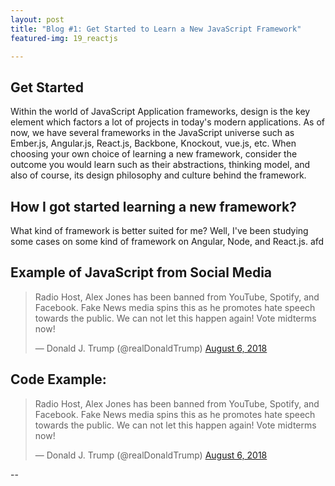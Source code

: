 ```yaml
---
layout: post
title: "Blog #1: Get Started to Learn a New JavaScript Framework"
featured-img: 19_reactjs

---
```

## Get Started

Within the world of JavaScript Application frameworks, design is the key element which factors a lot of projects in today's modern applications. As of now, we have several
frameworks in the JavaScript universe such as Ember.js, Angular.js, React.js, Backbone, Knockout, vue.js, etc. When choosing your own choice of learning a new framework, consider the outcome you would learn such as their abstractions, thinking model, and also of course, its design philosophy and culture behind the framework.  


## How I got started learning a new framework?
What kind of framework is better suited for me? Well, I've been studying some cases on some kind of framework on Angular, Node, and React.js. afd




## Example of JavaScript from Social Media


<blockquote class="twitter-tweet" data-lang="en"><p lang="en" dir="ltr">Radio Host, Alex Jones has been banned from YouTube, Spotify, and Facebook. Fake News media spins this as he promotes hate speech towards the public. We can not let this happen again! Vote midterms now!</p>&mdash; Donald J. Trump (@realDonaldTrump) <a href="https://twitter.com/realDonaldTrump/status/1026587142989008897?ref_src=twsrc%5Etfw">August 6, 2018</a></blockquote>
<script async src="https://platform.twitter.com/widgets.js" charset="utf-8"></script>


Code Example:
---
<blockquote class="twitter-tweet" data-lang="en"><p lang="en" dir="ltr">Radio Host, Alex Jones has been banned from YouTube, Spotify, and Facebook. Fake News media spins this as he promotes hate speech towards the public. We can not let this happen again! Vote midterms now!</p>&mdash; Donald J. Trump (@realDonaldTrump) <a href="https://twitter.com/realDonaldTrump/status/1026587142989008897?ref_src=twsrc%5Etfw">August 6, 2018</a></blockquote>
<script async src="https://platform.twitter.com/widgets.js" charset="utf-8"></script>
--


